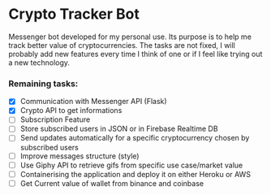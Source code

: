 # Crypto Tracker Bot

Messenger bot developed for my personal use. Its purpose is to help me track better value of cryptocurrencies. The tasks are not fixed, I will probably add new features every time I think of one or if I feel like trying out a new technology.

### Remaining tasks:
- [x] Communication with Messenger API (Flask)
- [x] Crypto API to get informations
- [ ] Subscription Feature
- [ ] Store subscribed users in JSON or in Firebase Realtime DB
- [ ] Send updates automatically for a specific cryptocurrency chosen by subscribed users
- [ ] Improve messages structure (style)
- [ ] Use Giphy API to retrieve gifs from specific use case/market value
- [ ] Containerising the application and deploy it on either Heroku or AWS
- [ ] Get Current value of wallet from binance and coinbase
